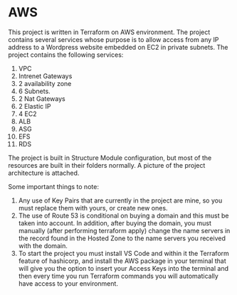 # AWS
This project is written in Terraform on AWS environment.
The project contains several services whose purpose is to allow access from any IP address to a Wordpress website embedded on EC2 in private subnets.
The project contains the following services:
1. VPC
2. Intrenet Gateways
3. 2 availability zone
4. 6 Subnets.
5. 2 Nat Gateways
6. 2 Elastic IP
7. 4 EC2
8. ALB
9. ASG
10. EFS
11. RDS

The project is built in Structure Module configuration, but most of the resources are built in their folders normally.
A picture of the project architecture is attached.

Some important things to note:
1. Any use of Key Pairs that are currently in the project are mine, so you must replace them with yours, or create new ones.
2. The use of Route 53 is conditional on buying a domain and this must be taken into account.
In addition, after buying the domain, you must manually (after performing terraform apply) change the name servers in the record found in the Hosted Zone to the name servers you received with the domain.
3. To start the project you must install VS Code and within it the Terraform feature of hashicorp, and install the AWS package in your terminal that will give you the option to insert your Access Keys into the terminal and then every time you run Terraform commands you will automatically have access to your environment.

    
   
